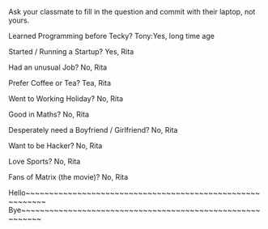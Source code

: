Ask your classmate to fill in the question and commit with their laptop, not yours.

Learned Programming before Tecky? 
Tony:Yes, long time age

Started / Running a Startup? Yes, Rita

Had an unusual Job? No, Rita

Prefer Coffee or Tea? Tea, Rita

Went to Working Holiday? No, Rita

Good in Maths? No, Rita

Desperately need a Boyfriend / Girlfriend? No, Rita

Want to be Hacker? No, Rita

Love Sports? No, Rita

Fans of Matrix (the movie)? No, Rita


Hello~~~~~~~~~~~~~~~~~~~~~~~~~~~~~~~~~~~~~~~~~~~~~~~~~~~~~~~~~~
Bye~~~~~~~~~~~~~~~~~~~~~~~~~~~~~~~~~~~~~~~~~~~~~~~~~~~~~~~~~~